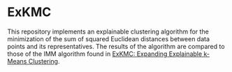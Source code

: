 # ExKMC

This repository implements an explainable clustering algorithm for the minimization of the sum of squared Euclidean distances between data points and its representatives. The results of the algorithm are compared to those of the IMM algorithm found in [ExKMC: Expanding Explainable k-Means Clustering](https://arxiv.org/pdf/2006.02399.pdf). 
